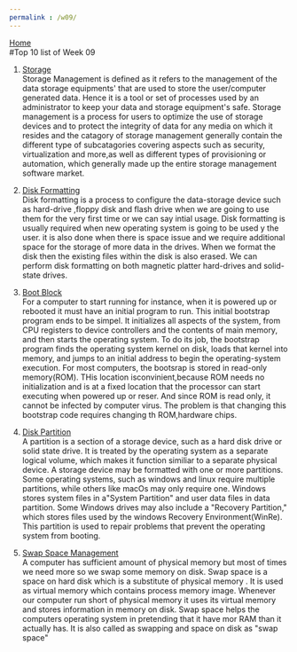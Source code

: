 ```yaml
---
permalink : /w09/
---
```

[Home](../)
<br>
#Top 10 list of Week 09
<br>

1. [Storage](https://www.geeksforgeeks.org/storage-management/)<br>
Storage Management is defined as it refers to the management of the data storage equipments' that are used to store the user/computer generated data. Hence it is a tool or set of processes used by an administrator to keep your data and storage equipment's safe.
Storage management is a process for users to optimize the use of storage devices and to protect the integrity of data for any media on which it resides and the catagory of storage management generally contain the different type of subcatagories covering aspects such as security, virtualization and more,as well as different types of provisioning or automation, which  generally made up the entire storage management software market.

2. [Disk Formatting](https://www.geeksforgeeks.org/disk-formatting/)<br>
Disk formatting is a process to configure the data-storage device such as hard-drive ,floppy disk and flash drive when we are going to use them for the very first time or we can say intial usage. Disk formatting is usually required when new operating system is going to be used y the user. it is also done when there is space issue and we require additional space for the storage of more data in the drives. When we format the disk then the existing files within the disk is also erased.
We can perform disk formatting on both magnetic platter hard-drives and solid-state drives.

3. [Boot Block](http://www.faadooengineers.com/online-study/post/cse/operating-system/275/boot-block)<br>
For a computer to start running for instance, when it is powered up or rebooted it must have an initial program to run. This initial bootstrap program ends to be simpel. It initializes all aspects of the system, from CPU registers to device controllers and the contents of main memory, and then starts the operating system. To do its job, the bootstrap program finds the operating system kernel on disk, loads that kernel into memory, and jumps to an initial address to begin the operating-system execution.
For most computers, the bootsrap is stored in read-only memory(ROM). THis location isconvinient,because ROM needs no initialization and is at a fixed location that the processor can start executing when powered up or reser. And since ROM is read only, it cannot be infected by computer virus. The problem is that changing this bootstrap code requires changing th ROM,hardware chips.

4. [Disk Partition](https://techterms.com/definition/partition)<br>
A partition is a section of a storage device, such as a hard disk drive or solid state drive. It is treated by the operating system as a separate logical volume, which makes it function similiar to a separate physical device.
A storage device may be formatted with one or more partitions. Some operating systems, such as windows and linux require multiple partitions, while others like macOs may only require one. Windows stores system files in a"System Partition" and user data files in data partition. Some Windows drives may also include a "Recovery Partition," which stores files used by the windows Recovery Environment(WinRe). This partition is used to repair problems that prevent the operating system from booting.

5. [Swap Space Management](https://tutorialspoint.dev/computer-science/operating-systems/operating-system-swap-space)<br>
A computer has sufficient amount of physical memory but most of times we need more so we swap some memory on disk. Swap space is a space on hard disk which is a substitute of physical memory . It is used as virtual memory which contains process memory image. Whenever our computer run short of physical memory it uses its virtual memory and stores information in memory on disk. Swap space helps the computers operating system in pretending that it have mor RAM than it actually has. It is also called as swapping and space on disk as "swap space"

